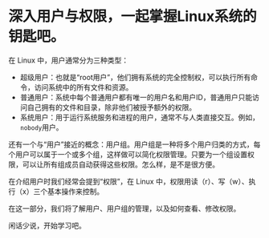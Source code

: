 # 深入用户与权限，一起掌握Linux系统的钥匙吧。
在 Linux 中，用户通常分为三种类型：
- 超级用户：也就是“root用户”，他们拥有系统的完全控制权，可以执行所有命令，访问系统中的所有文件和资源。
- 普通用户：系统中每个普通用户都有唯一的用户名和用户ID，普通用户只能访问自己拥有的文件和目录，除非他们被授予额外的权限。
- 系统用户：用于运行系统服务和进程的用户，通常不与人类直接交互。例如，`nobody`用户。

还有一个与“用户”接近的概念：用户组。用户组是一种将多个用户归类的方式，每个用户可以属于一个或多个组，这样做可以简化权限管理。只要为一个组设置权限，可以让所有组成员自动获得这些权限。怎么样，是不是很方便。

在介绍用户时我们经常会提到“权限”，在 Linux 中，权限用读（r）、写（w）、执行（x）三个基本操作来控制。

在这一部分，我们将了解用户、用户组的管理，以及如何查看、修改权限。

闲话少说，开始学习吧。